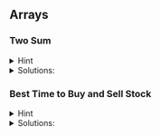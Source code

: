 ## Arrays 

### Two Sum

<details>
  <summary>Hint</summary>
  
  - [x] Use a HashMap to store numbers and their indices.
  - [x]  For each number in the array, compute its complement to reach the target.
  - [x]  Check if the complement is in the HashMap: If yes, return the current index and the index of the complement.
    If no, add the number and its index to the HashMap.

    <details> 
        To find two numbers in an array that add up to a target, use a HashMap for quick lookups. As you iterate through the array, calculate the complement needed to reach the target for each number. Check if this complement is already in the HashMap. If it is, return the indices of the current number and the complement. If not, store the current number and its index in the HashMap for future reference. This method allows you to find the solution efficiently in one pass through the array.
    </details>
    
</details>

<details>
  <summary>Solutions:</summary>
  
  ```java:
  if (nums == null || nums.length < 2) {
            throw new IllegalArgumentException("Invalid input array");
        }
        HashMap<Integer, Integer> map = new HashMap<>();
        int[] result = new int[2];
        for (int i = 0; i < nums.length; i++) {
            int complement = target - nums[i];
            if (map.containsKey(complement)) {
                result[0] = i;
                result[1] = map.get(complement);
                return result; 
            }
            map.put(nums[i], i);
        }
  ```
</details>          

### Best Time to Buy and Sell Stock

<details>
  <summary>Hint</summary>
  
  - [x] Track the lowest price while iterating through the prices.
  - [x] Calculate the profit by subtracting the tracked minimum price from each current price.

    <details> 
        The new number is lower than the lowest point found so far, so you update it. The new number is higher than your low point so it is a possible solution and you calculate the difference to find the profit. If it's higher than your max profit found so far, update. <a href="https://www.youtube.com/watch?v=eMSfBgbiEjk"> YouTube Resource </a>
    </details>
    
</details>

<details>
  <summary>Solutions:</summary>
  
  ```java:
  int minprice = Integer.MAX_VALUE;
        int maxprofit = 0;
        for (int i = 0; i < prices.length; i++) {
            if (prices[i] < minprice) {
                minprice = prices[i];
            } else if (prices[i] - minprice > maxprofit) {
                maxprofit = prices[i] - minprice;
            }
        }
        return maxprofit;
  ```
</details>          
